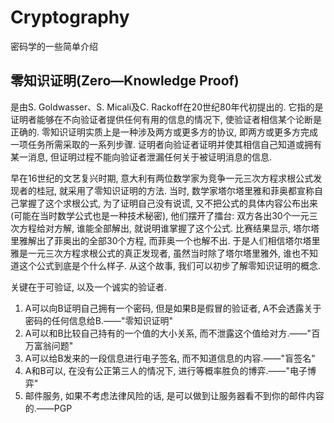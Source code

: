 <!--
Created: Wed Jul 08 2020 18:22:50 GMT+0800 (China Standard Time)
Modified: Wed Jul 08 2020 18:39:39 GMT+0800 (China Standard Time)
-->

# Cryptography

密码学的一些简单介绍

## 零知识证明(Zero—Knowledge Proof)

是由S. Goldwasser、S. Micali及C. Rackoff在20世纪80年代初提出的. 它指的是证明者能够在不向验证者提供任何有用的信息的情况下, 使验证者相信某个论断是正确的. 零知识证明实质上是一种涉及两方或更多方的协议, 即两方或更多方完成一项任务所需采取的一系列步骤. 证明者向验证者证明并使其相信自己知道或拥有某一消息, 但证明过程不能向验证者泄漏任何关于被证明消息的信息.

早在16世纪的文艺复兴时期, 意大利有两位数学家为竞争一元三次方程求根公式发现者的桂冠, 就采用了零知识证明的方法. 当时, 数学家塔尔塔里雅和菲奥都宣称自己掌握了这个求根公式, 为了证明自己没有说谎, 又不把公式的具体内容公布出来(可能在当时数学公式也是一种技术秘密), 他们摆开了擂台: 双方各出30个一元三次方程给对方解, 谁能全部解出, 就说明谁掌握了这个公式. 比赛结果显示, 塔尔塔里雅解出了菲奥出的全部30个方程, 而菲奥一个也解不出. 于是人们相信塔尔塔里雅是一元三次方程求根公式的真正发现者, 虽然当时除了塔尔塔里雅外, 谁也不知道这个公式到底是个什么样子. 从这个故事, 我们可以初步了解零知识证明的概念.

关键在于可验证, 以及一个诚实的验证者.

1. A可以向B证明自己拥有一个密码, 但是如果B是假冒的验证者, A不会透露关于密码的任何信息给B.——"零知识证明"
2. A可以和B比较自己持有的一个值的大小关系, 而不泄露这个值给对方.——"百万富翁问题"
3. A可以给B发来的一段信息进行电子签名, 而不知道信息的内容.——"盲签名"
4. A和B可以, 在没有公正第三人的情况下, 进行等概率胜负的博弈.——"电子博弈"
5. 邮件服务, 如果不考虑法律风险的话, 是可以做到让服务器看不到你的邮件内容的.——PGP
